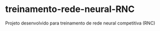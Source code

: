 # treinamento-rede-neural-RNC
Projeto desenvolvido para treinamento de rede neural competitiva (RNC)
